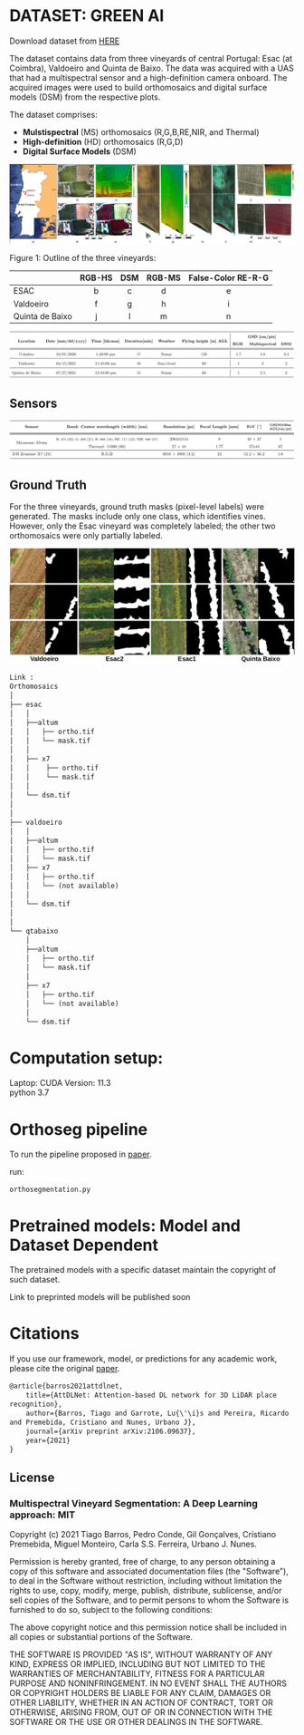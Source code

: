 
# DATASET: GREEN AI

Download dataset from [HERE](https://isrucpt-my.sharepoint.com/:f:/g/personal/tiagobarros_isr_uc_pt/EgHCeLjA1kRDmFkCckpon-IBVGbXXo1FtBVYDhhfRetaJQ?e=mE1XZk)

The dataset contains data from three vineyards of central Portugal: Esac (at Coimbra), Valdoeiro and Quinta de Baixo. The data was acquired with a UAS that had a multispectral sensor and a high-definition camera onboard. The acquired images were used to build orthomosaics and digital surface models (DSM) from the respective plots. 

The dataset comprises:
- **Mulstispectral** (MS) orthomosaics (R,G,B,RE,NIR, and Thermal)
- **High-definition** (HD) orthomosaics (R,G,D)
- **Digital Surface Models** (DSM)

![figure](figs/vineyard_outline.png) 


Figure 1: Outline of the three vineyards:

|           | RGB-HS     | DSM     |    RGB-MS| False-Color RE-R-G   |     
|:----------|:----------:|:-------:|:--------:|:---------------------:|     
| ESAC      | b          | c       | d        | e                    |        
| Valdoeiro | f          | g       | h        |    i                 |  
| Quinta de Baixo|    j  | l       | m        | n                    |

![Orthomosaic](figs/specs.png)

## Sensors
![Sensors](figs/sensor.png)

## Ground Truth
For the three vineyards,  ground truth masks (pixel-level labels) were generated. The masks include only one class, which identifies vines. However, only the Esac vineyard was completely labeled; the other two orthomosaics were only partially labeled.  


![masks](figs/masks.png)
```
Link : 
Orthomosaics
│
├── esac
│   │
│   ├──altum 
│   │   ├── ortho.tif
│   │   └── mask.tif
│   │
│   ├── x7
│   │    ├── ortho.tif
│   │    └── mask.tif
│   │
│   └── dsm.tif
│
│
├── valdoeiro
│   │
│   ├──altum 
│   │   ├── ortho.tif
│   │   └── mask.tif
│   ├── x7
│   │   ├── ortho.tif
│   │   └── (not available)
│   │
│   └── dsm.tif
│
│
└── qtabaixo
    │
    ├──altum 
    │   ├── ortho.tif
    │   └── mask.tif
    │
    ├── x7
    │   ├── ortho.tif
    │   └── (not available)
    │
    └── dsm.tif
```


# Computation setup:
Laptop: CUDA Version: 11.3 \
python 3.7 


# Orthoseg pipeline 
To run the pipeline proposed in [paper](https://arxiv.org/abs/2108.01200). 

run: 

    orthosegmentation.py 


# Pretrained models: Model and Dataset Dependent

The pretrained models with a specific dataset maintain the copyright of such dataset.

Link to preprinted models will be published soon 


# Citations

If you use our framework, model, or predictions for any academic work, please cite the original [paper](https://arxiv.org/abs/2108.01200).

```
@article{barros2021attdlnet,  
    title={AttDLNet: Attention-based DL network for 3D LiDAR place recognition},  
    author={Barros, Tiago and Garrote, Lu{\'\i}s and Pereira, Ricardo and Premebida, Cristiano and Nunes, Urbano J},  
    journal={arXiv preprint arXiv:2106.09637},  
    year={2021}  
}
``` 


## License

### Multispectral Vineyard Segmentation: A Deep Learning approach: MIT

Copyright (c) 2021 Tiago Barros, Pedro Conde, Gil Gonçalves, Cristiano Premebida, Miguel Monteiro, Carla S.S. Ferreira, Urbano J. Nunes.

Permission is hereby granted, free of charge, to any person obtaining a copy of this software and associated documentation files (the "Software"), to deal in the Software without restriction, including without limitation the rights to use, copy, modify, merge, publish, distribute, sublicense, and/or sell copies of the Software, and to permit persons to whom the Software is furnished to do so, subject to the following conditions:

The above copyright notice and this permission notice shall be included in all copies or substantial portions of the Software.

THE SOFTWARE IS PROVIDED "AS IS", WITHOUT WARRANTY OF ANY KIND, EXPRESS OR IMPLIED, INCLUDING BUT NOT LIMITED TO THE WARRANTIES OF MERCHANTABILITY, FITNESS FOR A PARTICULAR PURPOSE AND NONINFRINGEMENT. IN NO EVENT SHALL THE AUTHORS OR COPYRIGHT HOLDERS BE LIABLE FOR ANY CLAIM, DAMAGES OR OTHER LIABILITY, WHETHER IN AN ACTION OF CONTRACT, TORT OR OTHERWISE, ARISING FROM, OUT OF OR IN CONNECTION WITH THE SOFTWARE OR THE USE OR OTHER DEALINGS IN THE SOFTWARE.
